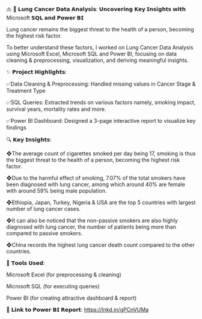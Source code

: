 🫁 📅 𝗟𝘂𝗻𝗴 𝗖𝗮𝗻𝗰𝗲𝗿 𝗗𝗮𝘁𝗮 𝗔𝗻𝗮𝗹𝘆𝘀𝗶𝘀: 𝗨𝗻𝗰𝗼𝘃𝗲𝗿𝗶𝗻𝗴 𝗞𝗲𝘆 𝗜𝗻𝘀𝗶𝗴𝗵𝘁𝘀 𝘄𝗶𝘁𝗵 Microsoft 𝗦𝗤𝗟 𝗮𝗻𝗱 𝗣𝗼𝘄𝗲𝗿 𝗕𝗜

Lung cancer remains the biggest threat to the health of a person, becoming the highest risk factor.

To better understand these factors, I worked on Lung Cancer Data Analysis using Microsoft Excel, Microsoft SQL and Power BI, focusing on data cleaning & preprocessing, visualization, and deriving meaningful insights.

✨ 𝗣𝗿𝗼𝗷𝗲𝗰𝘁 𝗛𝗶𝗴𝗵𝗹𝗶𝗴𝗵𝘁𝘀:

✅Data Cleaning & Preprocessing: Handled missing values in Cancer Stage & Treatment Type

✅SQL Queries: Extracted trends on various factors namely, smoking impact, survival years, mortality rates and more.

✅Power BI Dashboard: Designed a 3-page interactive report to visualize key findings

🔍 𝗞𝗲𝘆 𝗜𝗻𝘀𝗶𝗴𝗵𝘁𝘀:

❖The average count of cigarettes smoked per day being 17, smoking is thus the biggest threat to the health of a person, becoming the highest risk factor.

❖Due to the harmful effect of smoking, 7.07% of the total smokers have been diagnosed with lung cancer, among which around 40% are female with around 59% being male population.

❖Ethiopia, Japan, Turkey, Nigeria & USA are the top 5 countries with largest number of lung cancer cases.

❖It can also be noticed that the non-passive smokers are also highly diagnosed with lung cancer, the number of patients being more than compared to passive smokers.

❖China records the highest lung cancer death count compared to the other countries.

🔧 𝗧𝗼𝗼𝗹𝘀 𝗨𝘀𝗲𝗱:

Microsoft Excel (for preprocessing & cleaning)

Microsoft SQL (for executing queries)

Power BI (for creating attractive dashboard & report)

🔗 𝗟𝗶𝗻𝗸 𝘁𝗼 𝗣𝗼𝘄𝗲𝗿 𝗕𝗜 𝗥𝗲𝗽𝗼𝗿𝘁: https://lnkd.in/gPCnVUMa
